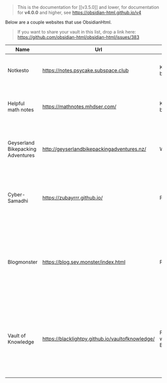 > This is the documentation for [[v3.5.0]] and lower, for documentation for **v4.0.0** and higher, see https://obsidian-html.github.io/v4

Below are a couple websites that use ObsidianHtml. 

> If you want to share your vault in this list, drop a link here: https://github.com/obsidian-html/obsidian-html/issues/383

| Name | Url | Type | Description |
| -- | -- | -- | -- |
| Notkesto | https://notes.psycake.subspace.club | Knowlegde base | Personal collection of notes. Mostly geared toward mathematics. |
| Helpful math notes | https://mathnotes.mhdser.com/ | Knowlegde base | A collection of helpful notes and info on key topics within undergraduate math courses.|
| Geyserland Bikepacking Adventures | http://geyserlandbikepackingadventures.nz/ | Website | Geyserland Bikepacking Adventures promotes bikepacking in the Rotorua region |
| Cyber-Samadhi | https://zubayrrr.github.io/ | Personal wiki | This is [my](https://zubayrrr.github.io/archive/about.html) \[zubayrrr's\] personal wiki, a commonplace book, a [digital garden](https://zubayrrr.github.io/archive/Digital%20Garden.html), a [Second Brain](https://zubayrrr.github.io/archive/Second%20Brain.html); notes by me, for me. |
| Blogmonster | https://blog.sev.monster/index.html | Personal wiki | This blog is an attempt to clean up and publish some of my more complete [musings](https://blog.sev.monster/obs.html/tags/musing/index.html) into a format that might be interesting or helpful to someone—perhaps future me. |
| Vault of Knowledge | https://blacklightpy.github.io/vaultofknowledge/ | Personal wiki/Knowledge Base | "I hope to turn this site into something useful which I can share with my friends, and everyone else as well. Most of the notes are in the **World Building/Science and Engineering** folder."|











